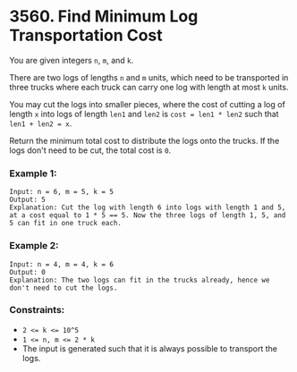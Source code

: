 # 3560. Find Minimum Log Transportation Cost

You are given integers `n`, `m`, and `k`.

There are two logs of lengths `n` and `m` units, which need to be transported in three trucks where each truck can carry one log with length at most `k` units.

You may cut the logs into smaller pieces, where the cost of cutting a log of length `x` into logs of length `len1` and `len2` is `cost = len1 * len2` such that `len1 + len2 = x`.

Return the minimum total cost to distribute the logs onto the trucks. If the logs don't need to be cut, the total cost is `0`.

### Example 1:

```
Input: n = 6, m = 5, k = 5
Output: 5
Explanation: Cut the log with length 6 into logs with length 1 and 5, at a cost equal to 1 * 5 == 5. Now the three logs of length 1, 5, and 5 can fit in one truck each.
```

### Example 2:

```
Input: n = 4, m = 4, k = 6
Output: 0
Explanation: The two logs can fit in the trucks already, hence we don't need to cut the logs.
```

### Constraints:

- `2 <= k <= 10^5`
- `1 <= n, m <= 2 * k`
- The input is generated such that it is always possible to transport the logs.
